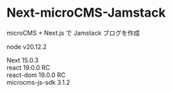 # Next-microCMS-Jamstack

microCMS + Next.js で Jamstack ブログを作成

node v20.12.2<br>

Next 15.0.3<br>
react 19.0.0 RC<br>
react-dom 19.0.0 RC<br>
microcms-js-sdk 3.1.2<br>
